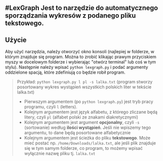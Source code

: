 #LexGraph 
    Jest to narzędzie do automatycznego sporządzania wykresów 
    z podanego pliku tekstowego.
---
## Użycie
Aby użyć narzędzia, należy otworzyć okno konsoli (najlepiej
w folderze, w którym znajduje się program. Można to zrobić 
klikając prawym przyciskiem myszy w docelowym folderze i 
wybierając "otwórz terminal" lub coś w tym stylu).
Następnie należy wpisać `python lexgraph.py` i podać argumenty
oddzielone spacją, które zdefiniują co będzie robił program.

> Przykład: `python lexgraph.py l pl -s lalka.txt` 
>(program stworzy posortowany wykres wystąpień wszystkich polskich liter
>w tekście lalka.txt)
> - Pierwszym argumentem (po `python lexgraph.py`) jest
    tryb pracy programu, czyli `l` (letters). 
> - Kolejnym argumentem jest język alfabetu, z którego
    zliczane będą litery, czyli `pl` (alfabet polski
    ze znakami diakretycznymi)
> - Kolejnym argumentem jest argument **opcjonalny**, czyli
    `-s` (sortowanie) według **ilości wystąpień**. Jeśli nie 
    wpiszemy tego argumentu, to dane będą posortowane alfabetycznie
> - Kolejnym argumentem jest ścieżka do pliku **tekstowego**.
    Może mieć postać np. `/home/Downloads/lalka.txt`, ale jeśli plik
    znajduje się w tym samym folderze, co program, to możemy wpisać 
    wyłącznie nazwę pliku tj. `lalka.txt`
   
 